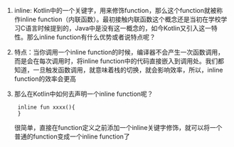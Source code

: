 1. inline: Kotlin中的一个关键字，用来修饰function，那么这个function就被称作inline function（内联函数）。最初接触内联函数这个概念还是当初在学校学习C语言时候提到的，Java中是没有这一概念的，如今Kotlin又引入这一特性。那么inline function有什么优势或者说特点呢？
2. 特点：当你调用一个inline function的时候，编译器不会产生一次函数调用，而是会在每次调用时，将inline function中的代码直接嵌入到调用处。我们都知道，一旦触发函数调用，就意味着栈的切换，就会影响效率，所以，inline function的效率会更高
3. 那么在Kotlin中如何去声明一个inline function呢？
		
		inline fun xxxx(){
		}
    很简单，直接在function定义之前添加一个inline关键字修饰，就可以将一个普通的function变成一个inline function了
<!--stackedit_data:
eyJoaXN0b3J5IjpbLTc1MzIzMTc5NCwtMjA4ODc0NjYxMl19
-->